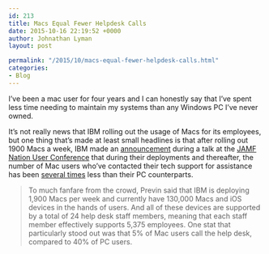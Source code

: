 ```yaml
---
id: 213
title: Macs Equal Fewer Helpdesk Calls
date: 2015-10-16 22:19:52 +0000
author: Johnathan Lyman
layout: post

permalink: "/2015/10/macs-equal-fewer-helpdesk-calls.html"
categories:
- Blog
---
```

I’ve been a mac user for four years and I can honestly say that I’ve spent less time needing to maintain my systems than any Windows PC I’ve never owned.

It’s not really news that IBM rolling out the usage of Macs for its employees, but one thing that’s made at least small headlines is that after rolling out 1900 Macs a week, IBM made an [announcement](http://www.jamfsoftware.com/blog/mac-ibm-zero-to-30000-in-6-months/) during a talk at the [JAMF Nation User Conference](http://www.jamfsoftware.com/blog/mac-ibm-zero-to-30000-in-6-months/) that during their deployments and thereafter, the number of Mac users who’ve contacted their tech support for assistance has been [several times](http://www.jamfsoftware.com/blog/mac-ibm-zero-to-30000-in-6-months/) less than their PC counterparts.

> To much fanfare from the crowd, Previn said that IBM is deploying 1,900 Macs per week and currently have 130,000 Macs and iOS devices in the hands of users. And all of these devices are supported by a total of 24 help desk staff members, meaning that each staff member effectively supports 5,375 employees. One stat that particularly stood out was that 5% of Mac users call the help desk, compared to 40% of PC users.